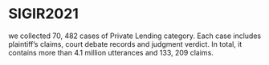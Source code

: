 # SIGIR2021 

we collected 70, 482 cases of Private Lending category. Each case includes plaintiff’s claims, court debate records and judgment verdict. In total, it contains more than 4.1 million utterances and 133, 209 claims.
